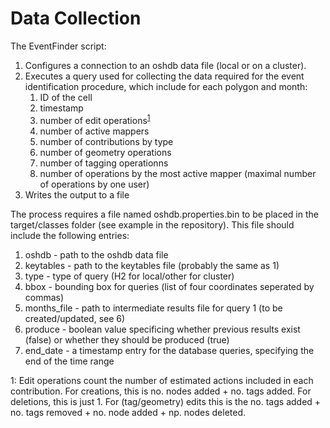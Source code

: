 # Data Collection

The EventFinder script: 
1. Configures a connection to an oshdb data file (local or on a cluster).
2. Executes a query used for collecting the data required for the event identification procedure, which include for each polygon and month:
    1. ID of the cell
    2. timestamp
    3. number of edit operations<sup>[1](#myfootnote1)</sup>
    4. number of active mappers
    5. number of contributions by type
    6. number of geometry operations
    7. number of tagging operationns
    8. number of operations by the most active mapper (maximal number of operations by one user)
3. Writes the output to a file

The process requires a file named oshdb.properties.bin to be placed in the target/classes folder (see example in the repository).
This file should include the following entries:
1. oshdb - path to the oshdb data file
2. keytables - path to the keytables file (probably the same as 1)
3. type - type of query (H2 for local/other for cluster)
4. bbox - bounding box for queries (list of four coordinates seperated by commas)
5. months_file - path to intermediate results file for query 1 (to be created/updated, see 6)
6. produce - boolean value specificing whether previous results exist (false) or whether they should be produced (true)
7. end_date - a timestamp entry for the database queries, specifying the end of the time range

<a name="myfootnote1">1</a>: Edit operations count the number of estimated actions included in each contribution. For creations, this is no. nodes added + no. tags added. For deletions, this is just 1. For (tag/geometry) edits this is the no. tags added + no. tags removed + no. node added + np. nodes deleted. 
